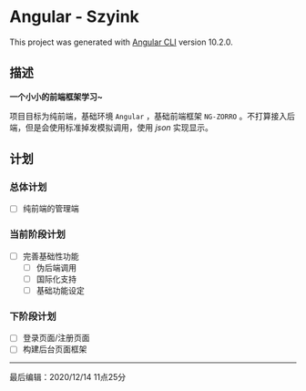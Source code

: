 # Angular - Szyink

This project was generated with [Angular CLI](https://github.com/angular/angular-cli) version 10.2.0.

## 描述

**一个小小的前端框架学习~**

项目目标为纯前端，基础环境 `Angular` ，基础前端框架 `NG-ZORRO` 。不打算接入后端，但是会使用标准掉发模拟调用，使用 *json* 实现显示。

## 计划

### 总体计划

- [ ] 纯前端的管理端

### 当前阶段计划

- [ ] 完善基础性功能
  - [ ] 伪后端调用
  - [ ] 国际化支持
  - [ ] 基础功能设定

### 下阶段计划

- [ ] 登录页面/注册页面
- [ ] 构建后台页面框架

------

最后编辑：2020/12/14 11点25分
